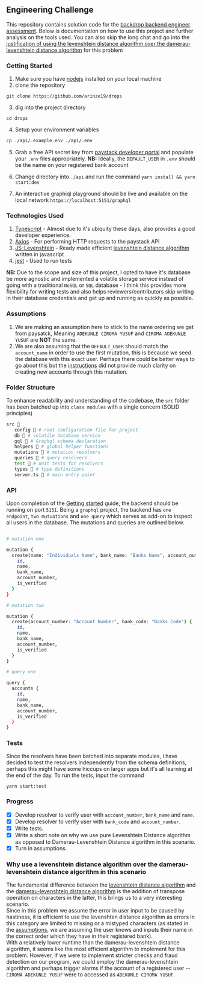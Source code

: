 ## Engineering Challenge

This repository contains solution code for the [backdrop backend engineer assessment](https://backdrop-photo.notion.site/Backdrop-Engineering-Challenge-98d101dec5a04f9ca79b1513901c80b8). Below is documentation on how to use this project and further analysis on the tools used.
You can also skip the long chat and go into the [justification of using the levenshtein distance algorithm over the damerau-levenshtein distance algorithm](https://github.com/arinze19/drops#why-use-a-levenshtein-distance-algorithm-over-the-damerau-levenshtein-distance-algorithm-in-this-scenario) for this problem

### Getting Started

1. Make sure you have [nodejs](https://nodejs.org/en) installed on your local machine
2. clone the repository

```
git clone https://github.com/arinze19/drops
```

3. dig into the project directory

```
cd drops
```

4. Setup your environment variables

```bash
cp ./api/.example.env ./api/.env
```

5. Grab a free API secret key from [paystack developer portal](https://paystack.com/developers) and populate your `.env` files appropriately. **NB:** Ideally, the `DEFAULT_USER` in `.env` should be the name on your registered bank account

6. Change directory into `./api` and run the command `yarn install && yarn start:dev`
7. An interactive graphiql playground should be live and available on the local network `https://localhost:5151/graphql`

### Technologies Used

1. [Typescript](https://typescriptlang.org/) - Almost due to it's ubiquity these days, also provides a good developer experience.
2. [Axios](https://axios-http.com/) - For performing HTTP requests to the paystack API
3. [JS-Levenshtein](https://www.npmjs.com/package/js-levenshtein) - Ready made efficient [levenshtein distance algorithm](https://en.wikipedia.org/wiki/Levenshtein_distance) written in javascript
4. [jest](https://www.npmjs.com/package/jest) - Used to run tests

**NB:** Due to the scope and size of this project, I opted to have it's database be more agnostic and implemented a volatile storage service instead of going with a traditional `NoSQL` or `SQL` database - I think this provides more flexibility for writing tests and also helps reviewers/contributors skip writing in their database credentials and get up and running as quickly as possible.

### Assumptions

1. We are making an assumption here to stick to the name ordering we get from paysatck, Meaning `ADEKUNLE CIROMA YUSUF` and `CIROMA ADEKUNLE YUSUF` are **NOT** the same.
2. We are also assuming that the `DEFAULT_USER` should match the `account_name` in order to use the first mutation, this is because we seed the database with this exact user. Perhaps there could be better ways to go about this but the [instructions](https://backdrop-photo.notion.site/Backdrop-Engineering-Challenge-98d101dec5a04f9ca79b1513901c80b8) did not provide much clarity on creating new accounts through this mutation.

### Folder Structure

To enhance readability and understanding of the codebase, the `src` folder has been batched up into `class modules` with a single concern (SOLID principles)

```bash
src 📂
   config 📂 # root configuration file for project
   db 📂 # volatile database service
   gql 📂 # Graphql schema declaration
   helpers 📂 # global helper functions
   mutations 📂 # mutation resolvers
   queries 📂 # query resolvers
   test 📂 # unit tests for resolvers
   types 📂 # type definitions
   server.ts 📄 # main entry point
```

### API

Upon completion of the [Getting started](https://github.com/arinze19/drops#getting-started) guide, the backend should be running on port `5151`. Being a `graphql` project, the backend has `one endpoint`, `two mutuations` and `one query` which serves as add-on to inspect all users in the database.
The mutations and queries are outlined below.

```bash

# mutation one

mutation {
  create(name: "Individuals Name", bank_name: "Banks Name", account_number: "Bank Account Number") {
    id,
    name,
    bank_name,
    account_number,
    is_verified
  }
}

# mutation two

mutation {
  create(account_number: "Account Number", bank_code: "Banks Code") {
    id,
    name,
    bank_name,
    account_number,
    is_verified
  }
}

# query one

query {
  accounts {
    id,
    name,
    bank_name,
    account_number,
    is_verified
  }
}

```

### Tests

Since the resolvers have been batched into separate modules, I have decided to test the resolvers independently from the schema definitions, perhaps this might have some hiccups on larger apps but it's all learning at the end of the day.
To run the tests, input the command

```
yarn start:test
```

### Progress

- [x] Develop resolver to verify user with `account_number`, `bank_name` and `name`.
- [x] Develop resolver to verify user with `bank_code` and `account_number`.
- [x] Write tests.
- [x] Write a short note on why we use pure Levenshtein Distance algorithm as opposed to Damerau-Levenshtein Distance algorithm in this scenario.
- [x] Turn in assumptions.

### Why use a levenshtein distance algorithm over the damerau-levenshtein distance algorithm in this scenario

The fundamental difference between the [levenshtein distance algorithm](https://en.wikipedia.org/wiki/Levenshtein_distance) and the [damerau-levenshtein distance algorithm](https://en.wikipedia.org/wiki/Damerau%E2%80%93Levenshtein_distance) is the addition of transpose operation on characters in the latter, this brings us to a very interesting scenario.<br />
Since in this problem we assume the error in user input to be caused by hastiness, it is efficient to use the levenshten distance algorithm as errors in this category are limited to missing or a mistyped characters (as stated in the [assumptions](https://github.com/arinze19/drops#assumptions), we are assuming the user knows and inputs their name in the correct order which they have in their registered bank). <br />
With a relatively lower runtime than the damerau-levenshtein distance algorithm, it seems like the most efficient algorithm to implement for this problem. However, if we were to implement stricter checks and fraud detection on our program, we could employ the damerau-levenshtein algorithm and perhaps trigger alarms if the account of a registered user -- `CIROMA ADEKUNLE YUSUF` were to accessed as `ADEKUNLE CIROMA YUSUF`.
